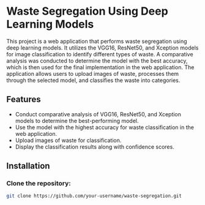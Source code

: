 # Waste Segregation Using Deep Learning Models
This project is a web application that performs waste segregation using deep learning models. It utilizes the VGG16, ResNet50, and Xception models for image classification to identify different types of waste. A comparative analysis was conducted to determine the model with the best accuracy, which is then used for the final implementation in the web application. The application allows users to upload images of waste, processes them through the selected model, and classifies the waste into categories.

## Features
- Conduct comparative analysis of VGG16, ResNet50, and Xception models to determine the best-performing model.
- Use the model with the highest accuracy for waste classification in the web application.
- Upload images of waste for classification.
- Display the classification results along with confidence scores.

## Installation

### Clone the repository:
```bash
git clone https://github.com/your-username/waste-segregation.git

